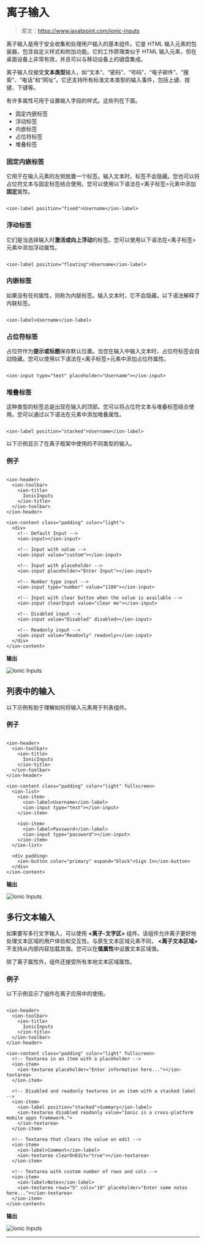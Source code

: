 # 离子输入

> 原文：<https://www.javatpoint.com/ionic-inputs>

离子输入是用于安全收集和处理用户输入的基本组件。它是 HTML 输入元素的包装器，包含自定义样式和附加功能。它的工作原理类似于 HTML 输入元素，但在桌面设备上非常有效，并且可以与移动设备上的键盘集成。

离子输入仅接受**文本类型**输入，如“文本”、“密码”、“号码”、“电子邮件”、“搜索”、“电话”和“网址”。它还支持所有标准文本类型的输入事件，包括上键、按键、下键等。

有许多属性可用于设置输入字段的样式。这些列在下面。

*   固定内嵌标签
*   浮动标签
*   内嵌标签
*   占位符标签
*   堆叠标签

### 固定内嵌标签

它用于在输入元素的左侧放置一个标签。输入文本时，标签不会隐藏。您也可以将占位符文本与固定标签结合使用。您可以使用以下语法在<离子标签>元素中添加**固定**属性。

```

<ion-label position="fixed">Username</ion-label>

```

### 浮动标签

它们是当选择输入时**激活或向上浮动**的标签。您可以使用以下语法在<离子标签>元素中添加浮动属性。

```

<ion-label position="floating">Username</ion-label>

```

### 内嵌标签

如果<ion-label>没有任何属性，则称为内联标签。输入文本时，它不会隐藏。以下语法解释了内联标签。</ion-label>

```

<ion-label>Username</ion-label>

```

### 占位符标签

占位符作为**提示或标题**保存默认位置。当您在输入中输入文本时，占位符标签会自动隐藏。您可以使用以下语法在<离子标签>元素中添加占位符属性。

```

<ion-input type="text" placeholder="Username"></ion-input>

```

### 堆叠标签

这种类型的标签总是出现在输入的顶部。您可以将占位符文本与堆叠标签结合使用。您可以通过以下语法在<ion-label>元素中添加堆叠属性。</ion-label>

```

<ion-label position="stacked">Username</ion-label>

```

以下示例显示了在离子框架中使用的不同类型的输入。

### 例子

```

<ion-header>
  <ion-toolbar>
    <ion-title>
      IonicInputs
    </ion-title>
  </ion-toolbar>
</ion-header>

<ion-content class="padding" color="light">
  <div>
    <!-- Default Input -->
    <ion-input></ion-input>

    <!-- Input with value -->
    <ion-input value="custom"></ion-input>

    <!-- Input with placeholder -->
    <ion-input placeholder="Enter Input"></ion-input>

    <!-- Number type input -->
    <ion-input type="number" value="1100"></ion-input>

    <!-- Input with clear button when the value is available -->
    <ion-input clearInput value="clear me"></ion-input>

    <!-- Disabled input -->
    <ion-input value="Disabled" disabled></ion-input>

    <!-- Readonly input -->
    <ion-input value="Readonly" readonly></ion-input>
  </div>
</ion-content>

```

**输出**

![Ionic Inputs](img/67d6a772197caaab16622f90211daaa9.png)

## 列表中的输入

以下示例有助于理解如何将输入元素用于列表组件。

### 例子

```

<ion-header>
  <ion-toolbar>
    <ion-title>
      IonicInputs
    </ion-title>
  </ion-toolbar>
</ion-header>

<ion-content class="padding" color="light" fullscreen>
  <ion-list>
    <ion-item>
      <ion-label>Username</ion-label>
      <ion-input type="text"></ion-input>
    </ion-item>

    <ion-item>
      <ion-label>Password</ion-label>
      <ion-input type="password"></ion-input>
    </ion-item> 
  </ion-list>

  <div padding>
    <ion-button color="primary" expand="block">Sign In</ion-button>
  </div>
</ion-content>

```

**输出**

![Ionic Inputs](img/5558aac698f07e832c6c58e667c44291.png)

## 多行文本输入

如果要写多行文字输入，可以使用 **<离子-文字区>** 组件。该组件允许离子更好地处理文本区域的用户体验和交互性。与原生文本区域元素不同， **<离子文本区域>** 不支持从内部内容加载其值。您可以在**值属性**中设置文本区域值。

除了离子属性外，<ion-textarea>组件还接受所有本地文本区域属性。</ion-textarea>

### 例子

以下示例显示了<ion-textarea>组件在离子应用中的使用。</ion-textarea>

```

<ion-header>
  <ion-toolbar>
    <ion-title>
      IonicInputs
    </ion-title>
  </ion-toolbar>
</ion-header>

<ion-content class="padding" color="light" fullscreen>
  <!-- Textarea in an item with a placeholder -->
  <ion-item>
    <ion-textarea placeholder="Enter information here..."></ion-textarea>
  </ion-item>

  <!-- Disabled and readonly textarea in an item with a stacked label -->
  <ion-item>
    <ion-label position="stacked">Summary</ion-label>
    <ion-textarea disabled readonly value="Ionic is a cross-platform mobile apps framework.">
    </ion-textarea>
  </ion-item>

  <!-- Textarea that clears the value on edit -->
  <ion-item>
    <ion-label>Comment</ion-label>
    <ion-textarea clearOnEdit="true"></ion-textarea>
  </ion-item>

  <!-- Textarea with custom number of rows and cols -->
  <ion-item>
    <ion-label>Notes</ion-label>
    <ion-textarea rows="5" cols="10" placeholder="Enter some notes here..."></ion-textarea>
  </ion-item>
</ion-content>

```

**输出**

![Ionic Inputs](img/d987b38ee599871474b74e7ba64e5c60.png)

* * *